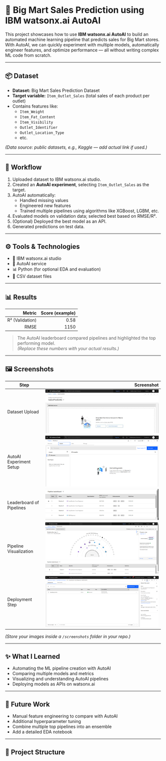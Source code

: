 # 🛒 Big Mart Sales Prediction using IBM watsonx.ai AutoAI

This project showcases how to use **IBM watsonx.ai AutoAI** to build an automated machine learning pipeline that predicts sales for Big Mart stores.  
With AutoAI, we can quickly experiment with multiple models, automatically engineer features, and optimize performance — all without writing complex ML code from scratch.

---

## 📦 Dataset

- **Dataset:** Big Mart Sales Prediction Dataset
- **Target variable:** `Item_Outlet_Sales` (total sales of each product per outlet)
- Contains features like:
  - `Item_Weight`
  - `Item_Fat_Content`
  - `Item_Visibility`
  - `Outlet_Identifier`
  - `Outlet_Location_Type`
  - etc.

*(Data source: public datasets, e.g., Kaggle — add actual link if used.)*

---

## 🧪 Workflow

1. Uploaded dataset to IBM watsonx.ai studio.
2. Created an **AutoAI experiment**, selecting `Item_Outlet_Sales` as the target.
3. AutoAI automatically:
   - Handled missing values
   - Engineered new features
   - Trained multiple pipelines using algorithms like XGBoost, LGBM, etc.
4. Evaluated models on validation data; selected best based on RMSE/R².
5. (Optional) Deployed the best model as an API.
6. Generated predictions on test data.

---

## ⚙️ Tools & Technologies

- 🧠 IBM watsonx.ai studio
- 🤖 AutoAI service
- 📊 Python (for optional EDA and evaluation)
- 📂 CSV dataset files

---

## 📊 Results

| Metric      | Score (example) |
|------------:|----------------:|
| R² (Validation) | 0.58 |
| RMSE         | 1150 |

> The AutoAI leaderboard compared pipelines and highlighted the top performing model.  
> *(Replace these numbers with your actual results.)*

---

## 🖼 Screenshots

| Step | Screenshot |
|-----|-----------:|
| Dataset Upload | ![](screenshots/dataset_upload.png) |
| AutoAI Experiment Setup | ![](screenshots/experiment_setup.png) |
| Leaderboard of Pipelines | ![](screenshots/leaderboard.png) |
| Pipeline Visualization | ![](screenshots/pipeline_visualization.png) |
| Deployment Step | ![](screenshots/deployment.png) |

*(Store your images inside a `/screenshots` folder in your repo.)*

---

## ✨ What I Learned

- Automating the ML pipeline creation with AutoAI
- Comparing multiple models and metrics
- Visualizing and understanding AutoAI pipelines
- Deploying models as APIs on watsonx.ai

---

## 🚀 Future Work

- Manual feature engineering to compare with AutoAI
- Additional hyperparameter tuning
- Combine multiple top pipelines into an ensemble
- Add a detailed EDA notebook

---

## 📂 Project Structure

